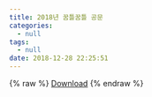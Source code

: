 ```yaml
---
title: 2018년 꿈틀꿈틀 공문
categories:
  - null
tags:
  - null
date: 2018-12-28 22:25:51
---
```


{% raw %}
<a download href="2018-gongmoon.zip" class="buttonDownload">Download</a>
{% endraw %}
